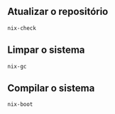 ## Atualizar o repositório
```shell
nix-check
```

## Limpar o sistema
```shell
nix-gc
```

## Compilar o sistema
```shell
nix-boot
```
